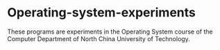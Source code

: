 # Operating-system-experiments
These programs are experiments in the Operating System course of the Computer Department of North China University of Technology.
